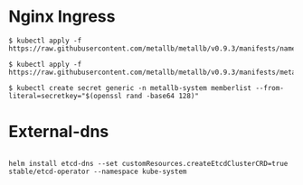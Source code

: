 # Nginx Ingress 

```
$ kubectl apply -f https://raw.githubusercontent.com/metallb/metallb/v0.9.3/manifests/namespace.yaml

$ kubectl apply -f https://raw.githubusercontent.com/metallb/metallb/v0.9.3/manifests/metallb.yaml

$ kubectl create secret generic -n metallb-system memberlist --from-literal=secretkey="$(openssl rand -base64 128)"
```

<h1>External-dns</h1>
<code>
helm install etcd-dns --set customResources.createEtcdClusterCRD=true stable/etcd-operator --namespace kube-system
</code>
